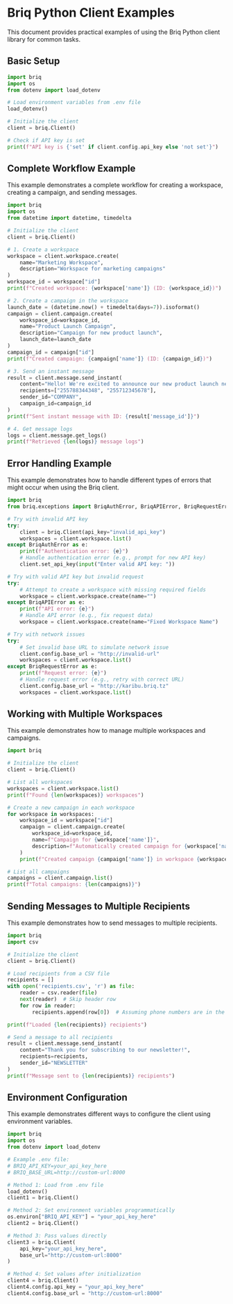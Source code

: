 # Briq Python Client Examples

This document provides practical examples of using the Briq Python client library for common tasks.

## Basic Setup

```python
import briq
import os
from dotenv import load_dotenv

# Load environment variables from .env file
load_dotenv()

# Initialize the client
client = briq.Client()

# Check if API key is set
print(f"API key is {'set' if client.config.api_key else 'not set'}")
```

## Complete Workflow Example

This example demonstrates a complete workflow for creating a workspace, creating a campaign, and sending messages.

```python
import briq
import os
from datetime import datetime, timedelta

# Initialize the client
client = briq.Client()

# 1. Create a workspace
workspace = client.workspace.create(
    name="Marketing Workspace",
    description="Workspace for marketing campaigns"
)
workspace_id = workspace["id"]
print(f"Created workspace: {workspace['name']} (ID: {workspace_id})")

# 2. Create a campaign in the workspace
launch_date = (datetime.now() + timedelta(days=7)).isoformat()
campaign = client.campaign.create(
    workspace_id=workspace_id,
    name="Product Launch Campaign",
    description="Campaign for new product launch",
    launch_date=launch_date
)
campaign_id = campaign["id"]
print(f"Created campaign: {campaign['name']} (ID: {campaign_id})")

# 3. Send an instant message
result = client.message.send_instant(
    content="Hello! We're excited to announce our new product launch next week.",
    recipients=["255788344348", "255712345678"],
    sender_id="COMPANY",
    campaign_id=campaign_id
)
print(f"Sent instant message with ID: {result['message_id']}")

# 4. Get message logs
logs = client.message.get_logs()
print(f"Retrieved {len(logs)} message logs")
```

## Error Handling Example

This example demonstrates how to handle different types of errors that might occur when using the Briq client.

```python
import briq
from briq.exceptions import BriqAuthError, BriqAPIError, BriqRequestError, BriqConfigError

# Try with invalid API key
try:
    client = briq.Client(api_key="invalid_api_key")
    workspaces = client.workspace.list()
except BriqAuthError as e:
    print(f"Authentication error: {e}")
    # Handle authentication error (e.g., prompt for new API key)
    client.set_api_key(input("Enter valid API key: "))

# Try with valid API key but invalid request
try:
    # Attempt to create a workspace with missing required fields
    workspace = client.workspace.create(name="")
except BriqAPIError as e:
    print(f"API error: {e}")
    # Handle API error (e.g., fix request data)
    workspace = client.workspace.create(name="Fixed Workspace Name")

# Try with network issues
try:
    # Set invalid base URL to simulate network issue
    client.config.base_url = "http://invalid-url"
    workspaces = client.workspace.list()
except BriqRequestError as e:
    print(f"Request error: {e}")
    # Handle request error (e.g., retry with correct URL)
    client.config.base_url = "http://karibu.briq.tz"
    workspaces = client.workspace.list()
```

## Working with Multiple Workspaces

This example demonstrates how to manage multiple workspaces and campaigns.

```python
import briq

# Initialize the client
client = briq.Client()

# List all workspaces
workspaces = client.workspace.list()
print(f"Found {len(workspaces)} workspaces")

# Create a new campaign in each workspace
for workspace in workspaces:
    workspace_id = workspace["id"]
    campaign = client.campaign.create(
        workspace_id=workspace_id,
        name=f"Campaign for {workspace['name']}",
        description=f"Automatically created campaign for {workspace['name']}"
    )
    print(f"Created campaign {campaign['name']} in workspace {workspace['name']}")

# List all campaigns
campaigns = client.campaign.list()
print(f"Total campaigns: {len(campaigns)}")
```

## Sending Messages to Multiple Recipients

This example demonstrates how to send messages to multiple recipients.

```python
import briq
import csv

# Initialize the client
client = briq.Client()

# Load recipients from a CSV file
recipients = []
with open('recipients.csv', 'r') as file:
    reader = csv.reader(file)
    next(reader)  # Skip header row
    for row in reader:
        recipients.append(row[0])  # Assuming phone numbers are in the first column

print(f"Loaded {len(recipients)} recipients")

# Send a message to all recipients
result = client.message.send_instant(
    content="Thank you for subscribing to our newsletter!",
    recipients=recipients,
    sender_id="NEWSLETTER"
)
print(f"Message sent to {len(recipients)} recipients")
```

## Environment Configuration

This example demonstrates different ways to configure the client using environment variables.

```python
import briq
import os
from dotenv import load_dotenv

# Example .env file:
# BRIQ_API_KEY=your_api_key_here
# BRIQ_BASE_URL=http://custom-url:8000

# Method 1: Load from .env file
load_dotenv()
client1 = briq.Client()

# Method 2: Set environment variables programmatically
os.environ["BRIQ_API_KEY"] = "your_api_key_here"
client2 = briq.Client()

# Method 3: Pass values directly
client3 = briq.Client(
    api_key="your_api_key_here",
    base_url="http://custom-url:8000"
)

# Method 4: Set values after initialization
client4 = briq.Client()
client4.config.api_key = "your_api_key_here"
client4.config.base_url = "http://custom-url:8000"
```
